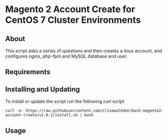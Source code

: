 # Magento 2 Account Create for CentOS 7 Cluster Environments

## About
This script asks a series of questions and then creates a linux account, and configures nginx, php-fpm and MySQL database and user.

## Requirements

## Installing and Updating
To install or update the script run the following curl script

```curl -o- https://raw.githubusercontent.com/clivewalkden/bash-magento2-account-create/v1.0.1/install.sh | bash```

## Usage